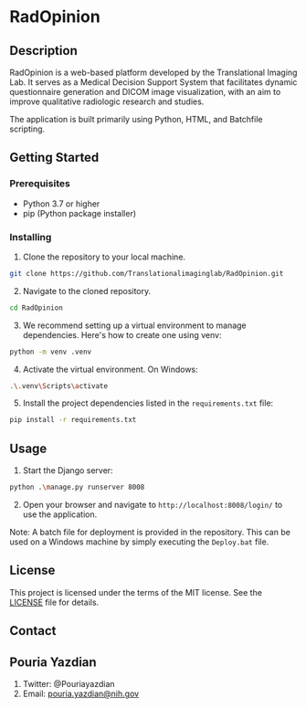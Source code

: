 # RadOpinion

## Description
RadOpinion is a web-based platform developed by the Translational Imaging Lab. It serves as a Medical Decision Support System that facilitates dynamic questionnaire generation and DICOM image visualization, with an aim to improve qualitative radiologic research and studies.

The application is built primarily using Python, HTML, and Batchfile scripting.

## Getting Started

### Prerequisites

- Python 3.7 or higher
- pip (Python package installer)

### Installing

1. Clone the repository to your local machine.
```bash
git clone https://github.com/Translationalimaginglab/RadOpinion.git
```
2. Navigate to the cloned repository.
```bash
cd RadOpinion
```
3. We recommend setting up a virtual environment to manage dependencies. Here's how to create one using venv:
```bash
python -m venv .venv
```
4. Activate the virtual environment. On Windows:
```bash
.\.venv\Scripts\activate
```
5. Install the project dependencies listed in the `requirements.txt` file:
```bash
pip install -r requirements.txt
```
## Usage

1. Start the Django server:
```bash
python .\manage.py runserver 8008
```
2. Open your browser and navigate to `http://localhost:8008/login/` to use the application.

Note: A batch file for deployment is provided in the repository. This can be used on a Windows machine by simply executing the `Deploy.bat` file.

## License
This project is licensed under the terms of the MIT license. See the [LICENSE](LICENSE) file for details.


## Contact
## Pouria Yazdian 
1. Twitter: @Pouriayazdian
2. Email: pouria.yazdian@nih.gov
